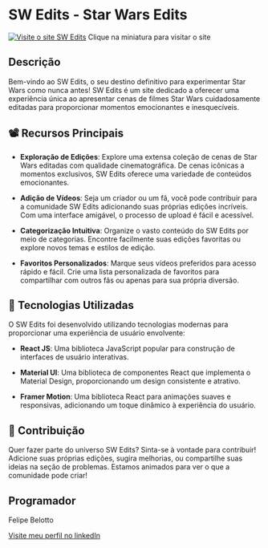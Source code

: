 # SW Edits - Star Wars Edits

[![Visite o site SW Edits](https://a.imagem.app/ohOc1C.png)](https://sw-edits.vercel.app/)
Clique na miniatura para visitar o site

## Descrição

Bem-vindo ao SW Edits, o seu destino definitivo para experimentar Star Wars como nunca antes! SW Edits é um site dedicado a oferecer uma experiência única ao apresentar cenas de filmes Star Wars cuidadosamente editadas para proporcionar momentos emocionantes e inesquecíveis.

## :film_projector: Recursos Principais

- **Exploração de Edições**: Explore uma extensa coleção de cenas de Star Wars editadas com qualidade cinematográfica. De cenas icônicas a momentos exclusivos, SW Edits oferece uma variedade de conteúdos emocionantes.

- **Adição de Vídeos**: Seja um criador ou um fã, você pode contribuir para a comunidade SW Edits adicionando suas próprias edições incríveis. Com uma interface amigável, o processo de upload é fácil e acessível.

- **Categorização Intuitiva**: Organize o vasto conteúdo do SW Edits por meio de categorias. Encontre facilmente suas edições favoritas ou explore novos temas e estilos de edição.

- **Favoritos Personalizados**: Marque seus vídeos preferidos para acesso rápido e fácil. Crie uma lista personalizada de favoritos para compartilhar com outros fãs ou apenas para sua própria diversão.

## :rocket: Tecnologias Utilizadas

O SW Edits foi desenvolvido utilizando tecnologias modernas para proporcionar uma experiência de usuário envolvente:

- **React JS**: Uma biblioteca JavaScript popular para construção de interfaces de usuário interativas.

- **Material UI**: Uma biblioteca de componentes React que implementa o Material Design, proporcionando um design consistente e atrativo.

- **Framer Motion**: Uma biblioteca React para animações suaves e responsivas, adicionando um toque dinâmico à experiência do usuário.

## :handshake: Contribuição

Quer fazer parte do universo SW Edits? Sinta-se à vontade para contribuir! Adicione suas próprias edições, sugira melhorias, ou compartilhe suas ideias na seção de problemas. Estamos animados para ver o que a comunidade pode criar!

##  Programador 

Felipe Belotto 

[ Visite meu perfil no linkedIn ](https://www.linkedin.com/in/felipe-belotto-a34738185/)

